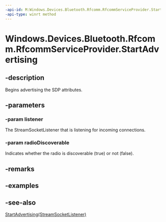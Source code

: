 ```yaml
---
-api-id: M:Windows.Devices.Bluetooth.Rfcomm.RfcommServiceProvider.StartAdvertising(Windows.Networking.Sockets.StreamSocketListener,System.Boolean)
-api-type: winrt method
---
```


<!-- Method syntax
public void StartAdvertising(Windows.Networking.Sockets.StreamSocketListener listener, System.Boolean radioDiscoverable)
-->

# Windows.Devices.Bluetooth.Rfcomm.RfcommServiceProvider.StartAdvertising

## -description
Begins advertising the SDP attributes.

## -parameters
### -param listener
The StreamSocketListener that is listening for incoming connections.

### -param radioDiscoverable
Indicates whether the radio is discoverable (true) or not (false).

## -remarks

## -examples

## -see-also
[StartAdvertising(StreamSocketListener)](rfcommserviceprovider_startadvertising_1818586023.md)